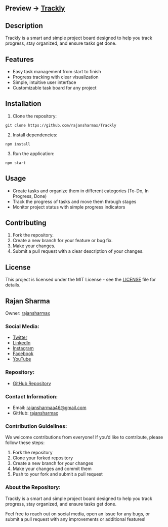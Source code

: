 ## Preview  -> [Trackly](https://trackly-up.vercel.app/)

## Description
Trackly is a smart and simple project board designed to help you track progress, stay organized, and ensure tasks get done.

## Features
- Easy task management from start to finish
- Progress tracking with clear visualization
- Simple, intuitive user interface
- Customizable task board for any project

## Installation
1. Clone the repository:

```git clone https://github.com/rajansharmax/Trackly```

2. Install dependencies:

```npm install```

3. Run the application:

```npm start```


## Usage
- Create tasks and organize them in different categories (To-Do, In Progress, Done)
- Track the progress of tasks and move them through stages
- Monitor project status with simple progress indicators

## Contributing
1. Fork the repository.
2. Create a new branch for your feature or bug fix.
3. Make your changes.
4. Submit a pull request with a clear description of your changes.

## License
This project is licensed under the MIT License - see the [LICENSE](LICENSE) file for details.


## **Rajan Sharma**  
Owner: [rajansharmax](https://github.com/rajansharmax)

### Social Media:
- [Twitter](https://twitter.com/rajansharmax)
- [LinkedIn](https://linkedin.com/in/rajansharmax)
- [Instagram](https://instagram.com/rajansharmax)
- [Facebook](https://facebook.com/rajansharmax)
- [YouTube](https://youtube.com/rajansharmax)

### Repository:
- [GitHub Repository](https://github.com/rajansharmax/Trackly)

### Contact Information:
- Email: rajansharmaa46@gmail.com  
- GitHub: [rajansharmax](https://github.com/rajansharmax)

### Contribution Guidelines:
We welcome contributions from everyone! If you’d like to contribute, please follow these steps:
1. Fork the repository
2. Clone your forked repository
3. Create a new branch for your changes
4. Make your changes and commit them
5. Push to your fork and submit a pull request

### About the Repository:
Trackly is a smart and simple project board designed to help you track progress, stay organized, and ensure tasks get done.

Feel free to reach out on social media, open an issue for any bugs, or submit a pull request with any improvements or additional features!